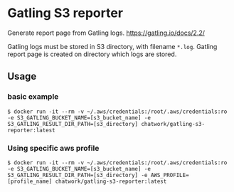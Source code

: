 # Gatling S3 reporter

Generate report page from Gatling logs.
https://gatling.io/docs/2.2/

Gatling logs must be stored in S3 directory, with filename `*.log`.
Gatling report page is created on directory which logs are stored. 

## Usage

### basic example

```
$ docker run -it --rm -v ~/.aws/credentials:/root/.aws/credentials:ro -e S3_GATLING_BUCKET_NAME=[s3_bucket_name] -e S3_GATLING_RESULT_DIR_PATH=[s3_directory] chatwork/gatling-s3-reporter:latest
```

### Using specific aws profile

```
$ docker run -it --rm -v ~/.aws/credentials:/root/.aws/credentials:ro -e S3_GATLING_BUCKET_NAME=[s3_bucket_name] -e S3_GATLING_RESULT_DIR_PATH=[s3_directory] -e AWS_PROFILE=[profile_name] chatwork/gatling-s3-reporter:latest
```
